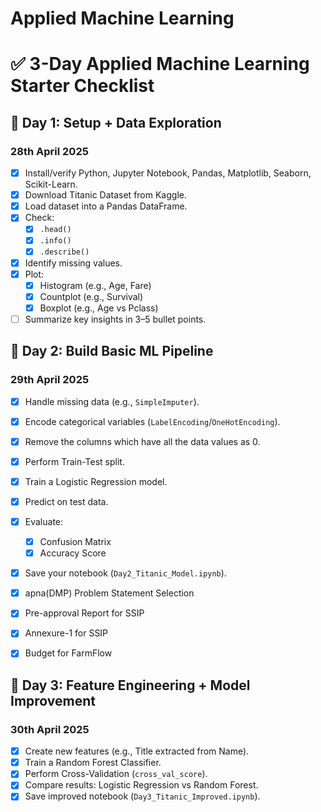 # Applied Machine Learning

# ✅ 3-Day Applied Machine Learning Starter Checklist

## 📅 **Day 1: Setup + Data Exploration**

### **28th April 2025**

- [x]  Install/verify Python, Jupyter Notebook, Pandas, Matplotlib, Seaborn, Scikit-Learn.
- [x]  Download Titanic Dataset from Kaggle.
- [x]  Load dataset into a Pandas DataFrame.
- [x]  Check:
    - [x]  `.head()`
    - [x]  `.info()`
    - [x]  `.describe()`
- [x]  Identify missing values.
- [x]  Plot:
    - [x]  Histogram (e.g., Age, Fare)
    - [x]  Countplot (e.g., Survival)
    - [x]  Boxplot (e.g., Age vs Pclass)
- [ ]  Summarize key insights in 3–5 bullet points.

## 📅 **Day 2: Build Basic ML Pipeline**

### **29th April 2025**

- [x]  Handle missing data (e.g., `SimpleImputer`).
- [x]  Encode categorical variables (`LabelEncoding`/`OneHotEncoding`).
- [x]  Remove the columns which have all the data values as 0.
- [x]  Perform Train-Test split.
- [x]  Train a Logistic Regression model.
- [x]  Predict on test data.
- [x]  Evaluate:
    - [x]  Confusion Matrix
    - [x]  Accuracy Score
- [x]  Save your notebook (`Day2_Titanic_Model.ipynb`).

- [x]  apna(DMP) Problem Statement Selection
- [x]  Pre-approval Report for SSIP
- [x]  Annexure-1 for SSIP
- [x]  Budget for FarmFlow

## 📅 **Day 3: Feature Engineering + Model Improvement**

### **30th April 2025**

- [x]  Create new features (e.g., Title extracted from Name).
- [x]  Train a Random Forest Classifier.
- [x]  Perform Cross-Validation (`cross_val_score`).
- [x]  Compare results: Logistic Regression vs Random Forest.
- [x]  Save improved notebook (`Day3_Titanic_Improved.ipynb`).